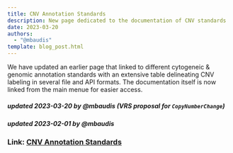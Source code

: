 ```yaml
---
title: CNV Annotation Standards
description: New page dedicated to the documentation of CNV standards
date: 2023-03-20
authors:
  - "@mbaudis"
template: blog_post.html
---
```


We have updated an earlier page that linked to different cytogeneic & genomic
annotation standards with an extensive table delineating CNV labeling in
several file and API formats. The documentation itself is now linked from the main 
menue for easier access.

<!--more-->

##### updated 2023-03-20 by @mbaudis (VRS proposal for `CopyNumberChange`)
##### updated 2023-02-01 by @mbaudis


### Link: [CNV Annotation Standards](/resources/CNV-annotation-standards/)
